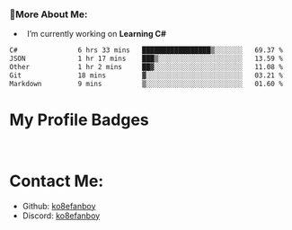 ### 🧐More About Me:

- &nbsp; I’m currently working on **Learning C#**


<!--START_SECTION:waka-->

```txt
C#               6 hrs 33 mins   █████████████████▒░░░░░░░   69.37 %
JSON             1 hr 17 mins    ███▒░░░░░░░░░░░░░░░░░░░░░   13.59 %
Other            1 hr 2 mins     ██▓░░░░░░░░░░░░░░░░░░░░░░   11.08 %
Git              18 mins         ▓░░░░░░░░░░░░░░░░░░░░░░░░   03.21 %
Markdown         9 mins          ▒░░░░░░░░░░░░░░░░░░░░░░░░   01.60 %
```

<!--END_SECTION:waka-->

# My Profile Badges



<br>




# Contact Me:

- Github: [ko8efanboy](https://github.com/ko8efanboy)
- Discord: [ko8efanboy](https://discordapp.com/users/189527265183268876)
